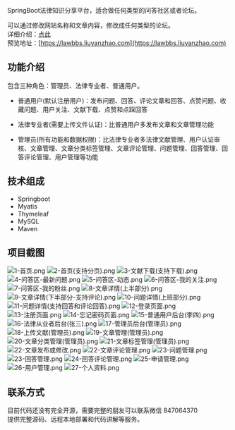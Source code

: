SpringBoot法律知识分享平台，适合做任何类型的问答社区或者论坛。 <br/>

可以通过修改网站名称和文章内容，修改成任何类型的论坛。<br/>
详细介绍：[点此](https://liuyanzhao.com/shop/1329450187202105345.html) <br/>
预览地址：[https://lawbbs.liuyanzhao.com](https://lawbbs.liuyanzhao.com)


## 功能介绍
包含三种角色：管理员、法律专业者、普通用户。<br/>

- 普通用户(默认注册用户)：发布问题、回答、评论文章和回答、点赞问题、收藏问题、用户关注、文献下载、点赞和点踩回答 

- 法律专业者(需要上传文件认证)：比普通用户多发布文章和文章管理功能

- 管理员(所有功能和数据权限)：比法律专业者多法律文献管理、用户认证审核、文章管理、文章分类标签管理、文章评论管理、问题管理、回答管理、回答评论管理、用户管理等功能

## 技术组成
- Springboot
- Myatis
- Thymeleaf
- MySQL
- Maven

## 项目截图
![1-首页.png](img/1-首页.png)
![2-首页(支持分页).png](img/2-首页(支持分页).png)
![3-文献下载(支持下载).png](img/3-文献下载(支持下载).png)
![4-问答区-最新问题.png](img/4-问答区-最新问题.png)
![5-问答区-动态.png](img/5-问答区-动态.png)
![6-问答区-我的关注.png](img/6-问答区-我的关注.png)
![7-问答区-我的粉丝.png](img/7-问答区-我的粉丝.png)
![8-文章详情(上半部分).png](img/8-文章详情(上半部分).png)
![9-文章详情(下半部分-支持评论).png](img/9-文章详情(下半部分-支持评论).png)
![10-问题详情(上班部分).png](img/10-问题详情(上班部分).png)
![11-问题详情(支持回答和评论回答).png](img/11-问题详情(支持回答和评论回答).png)
![12-登录页面.png](img/12-登录页面.png)
![13-注册页面.png](img/13-注册页面.png)
![14-忘记密码页面.png](img/14-忘记密码页面.png)
![15-普通用户后台(李四).png](img/15-普通用户后台(李四).png)
![16-法律从业者后台(张三).png](img/16-法律从业者后台(张三).png)
![17-管理员后台(管理员).png](img/17-管理员后台(管理员).png)
![18-上传文献(管理员).png](img/18-上传文献(管理员).png)
![19-文章管理(管理员).png](img/19-文章管理(管理员).png)
![20-文章分类管理(管理员).png](img/20-文章分类管理(管理员).png)
![21-文章标签管理(管理员).png](img/21-文章标签管理(管理员).png)
![22-文章发布或修改.png](img/22-文章发布或修改.png)
![22-文章评论管理.png](img/22-文章评论管理.png)
![23-问题管理.png](img/23-问题管理.png)
![23-回答管理.png](img/23-回答管理.png)
![24-回答评论管理.png](img/24-回答评论管理.png)
![25-申请管理.png](img/25-申请管理.png)
![26-用户管理.png](img/26-用户管理.png)
![27-个人资料.png](img/27-个人资料.png)

## 联系方式
目前代码还没有完全开源，需要完整的朋友可以联系微信 847064370 <br/>
提供完整源码、远程本地部署和代码讲解等服务。
